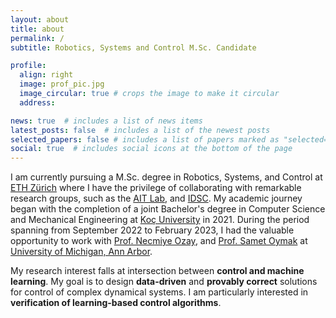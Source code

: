 ```yaml
---
layout: about
title: about
permalink: /
subtitle: Robotics, Systems and Control M.Sc. Candidate

profile:
  align: right
  image: prof_pic.jpg
  image_circular: true # crops the image to make it circular
  address: 

news: true  # includes a list of news items
latest_posts: false  # includes a list of the newest posts
selected_papers: false # includes a list of papers marked as "selected={true}"
social: true  # includes social icons at the bottom of the page
---
```


I am currently pursuing a M.Sc. degree in Robotics, Systems, and Control at [ETH Zürich](https://ethz.ch/en.html) where I have the privilege of collaborating with remarkable research groups, such as the [AIT Lab](https://ait.ethz.ch), and [IDSC](https://idsc.ethz.ch). My academic journey began with the completion of a joint Bachelor's degree in Computer Science and Mechanical Engineering at [Koç University](https://www.ku.edu.tr/en/) in 2021. During the period spanning from September 2022 to February 2023, I had the valuable opportunity to work with [Prof. Necmiye Ozay](https://web.eecs.umich.edu/~necmiye/), and [Prof. Samet Oymak](https://intra.ece.ucr.edu/~oymak/) at [University of Michigan, Ann Arbor](https://umich.edu).


My research interest falls at intersection between **control and machine learning**. My goal is to design **data-driven** and **provably correct** solutions for control of complex dynamical systems. I am particularly interested in **verification of learning-based control algorithms**.